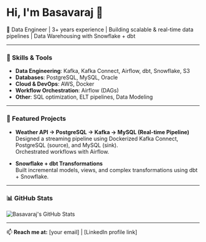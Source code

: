 # Hi, I'm Basavaraj 👋

🚀 Data Engineer | 3+ years experience | Building scalable & real-time data pipelines | Data Warehousing with Snowflake + dbt

---

### 🔧 Skills & Tools
- **Data Engineering**: Kafka, Kafka Connect, Airflow, dbt, Snowflake, S3
- **Databases**: PostgreSQL, MySQL, Oracle
- **Cloud & DevOps**: AWS, Docker
- **Workflow Orchestration**: Airflow (DAGs)
- **Other**: SQL optimization, ELT pipelines, Data Modeling

---

### 📌 Featured Projects
- **Weather API → PostgreSQL → Kafka → MySQL (Real-time Pipeline)**  
  Designed a streaming pipeline using Dockerized Kafka Connect, PostgreSQL (source), and MySQL (sink).  
  Orchestrated workflows with Airflow.

- **Snowflake + dbt Transformations**  
  Built incremental models, views, and complex transformations using dbt + Snowflake.

---

### 📊 GitHub Stats
![Basavaraj's GitHub Stats](https://github-readme-stats.vercel.app/api?username=Basavaraj011&show_icons=true&theme=radical)

---

📫 **Reach me at:** [your email] | [LinkedIn profile link]
